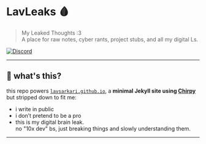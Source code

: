 # LavLeaks 🩸

> My Leaked Thoughts :3  
> A place for raw notes, cyber rants, project stubs, and all my digital Ls.

[![Discord](https://img.shields.io/discord/1322929717883568199?label=Join%20my%20Discord&logo=discord&style=flat-square)](https://discord.gg/rFGc7P4V6a)

---

## 🧠 what's this?

this repo powers [`lavsarkari.github.io`](https://lavsarkari.github.io), a **minimal Jekyll site using [Chirpy](https://github.com/cotes2020/jekyll-theme-chirpy)** but stripped down to fit me:
- i write in public
- i don’t pretend to be a pro
- this is my digital brain leak.  
no "10x dev" bs, just breaking things and slowly understanding them.

---
